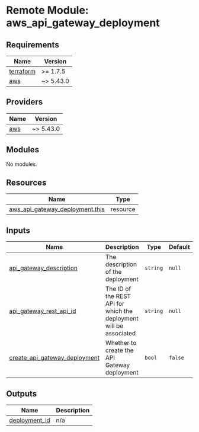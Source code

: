 # Remote Module: aws_api_gateway_deployment

<!-- BEGIN_TF_DOCS -->
## Requirements

| Name | Version |
|------|---------|
| <a name="requirement_terraform"></a> [terraform](#requirement\_terraform) | >= 1.7.5 |
| <a name="requirement_aws"></a> [aws](#requirement\_aws) | ~> 5.43.0 |

## Providers

| Name | Version |
|------|---------|
| <a name="provider_aws"></a> [aws](#provider\_aws) | ~> 5.43.0 |

## Modules

No modules.

## Resources

| Name | Type |
|------|------|
| [aws_api_gateway_deployment.this](https://registry.terraform.io/providers/hashicorp/aws/latest/docs/resources/api_gateway_deployment) | resource |

## Inputs

| Name | Description | Type | Default | Required |
|------|-------------|------|---------|:--------:|
| <a name="input_api_gateway_description"></a> [api\_gateway\_description](#input\_api\_gateway\_description) | The description of the deployment | `string` | `null` | no |
| <a name="input_api_gateway_rest_api_id"></a> [api\_gateway\_rest\_api\_id](#input\_api\_gateway\_rest\_api\_id) | The ID of the REST API for which the deployment will be associated | `string` | `null` | no |
| <a name="input_create_api_gateway_deployment"></a> [create\_api\_gateway\_deployment](#input\_create\_api\_gateway\_deployment) | Whether to create the API Gateway deployment | `bool` | `false` | no |

## Outputs

| Name | Description |
|------|-------------|
| <a name="output_deployment_id"></a> [deployment\_id](#output\_deployment\_id) | n/a |
<!-- END_TF_DOCS -->
